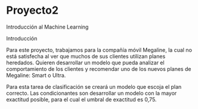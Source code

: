 # Proyecto2
Introducción al Machine Learning

Introducción 

Para este proyecto, trabajamos para la compañía móvil Megaline, la cual no está satisfecha al ver que muchos de sus clientes utilizan planes heredados. Quieren desarrollar un modelo que pueda analizar el comportamiento de los clientes y recomendar uno de los nuevos planes de Megaline: Smart o Ultra.

Para esta tarea de clasificación se creará un modelo que escoja el plan correcto. Las condicionantes son desarrollar un modelo con la mayor exactitud posible, para el cual el umbral de exactitud es 0,75.
